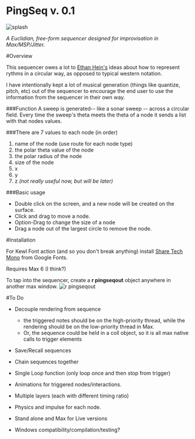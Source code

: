 PingSeq v. 0.1
=======

![splash](https://raw.githubusercontent.com/lindseymysse/pingseq/master/splash.png)

*A Euclidian, free-form sequencer designed for improvisation in Max/MSP/Jitter.*

#Overview

This sequencer owes a lot to [Ethan Hein's](http://www.ethanhein.com/wp/my-nyu-masters-thesis/visualizing-rhythm/) ideas about how to represent rythms in a circular way, as opposed to typical western notation.

I have intentionally kept a lot of musical generation (things like quantize, pitch, etc) out of the sequencer to encourage the end user to use the information from the sequencer in their own way.


###Function
A sweep is generated-- like a sonar sweep -- across a circular field. Every time the sweep's theta meets the theta of a node it sends a list with that nodes values.

###There are 7 values to each node (in order)
1. name of the node (use route for each node type)
2. the polar theta value of the node
3. the polar radius of the node
4. size of the node
5. x
6. y
7. z *(not really useful now, but will be later)*


###Basic usage

- Double click on the screen, and a new node will be created on the surface.
- Click and drag to move a node.
- Option-Drag to change the size of a node
- Drag a node out of the largest circle to remove the node.


#Installation

For Kewl Font action (and so you don't break anything) install [Share Tech Mono](http://www.google.com/fonts/specimen/Share+Tech+Mono) from Google Fonts.

Requires Max 6 (I think?)

To tap into the sequencer, create a **r pingseqout** object anywhere in another max window.
![r pingseqout](https://raw.githubusercontent.com/lindseymysse/pingseq/master/pingseqout.png)


#To Do
- Decouple rendering from sequence
  - the triggered notes should be on the high-priority thread, while the rendering should be on the low-priority thread in Max.
  - Or, the sequence could be held in a coll object, so it is all max native calls to trigger elements

- Save/Recall sequences

- Chain sequences together

- Single Loop function (only loop once and then stop from trigger)

- Animations for triggered nodes/interactions.

- Multiple layers (each with different timing ratio)

- Physics and impulse for each node.

- Stand alone and Max for Live versions

- Windows compatibility/compilation/testing?